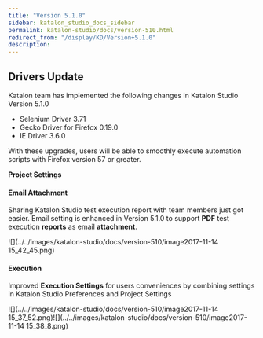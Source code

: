 ```yaml
---
title: "Version 5.1.0" 
sidebar: katalon_studio_docs_sidebar
permalink: katalon-studio/docs/version-510.html 
redirect_from: "/display/KD/Version+5.1.0" 
description: 
---
```

Drivers Update
--------------

Katalon team has implemented the following changes in Katalon Studio Version 5.1.0

*   Selenium Driver 3.71
*   Gecko Driver for Firefox 0.19.0
*   IE Driver 3.6.0

With these upgrades, users will be able to smoothly execute automation scripts with Firefox version 57 or greater. 

**Project Settings**

#### Email Attachment

Sharing Katalon Studio test execution report with team members just got easier. Email setting is enhanced in Version 5.1.0 to support **PDF** test execution **reports** as email **attachment**.

![](../../images/katalon-studio/docs/version-510/image2017-11-14 15_42_45.png)

#### Execution

Improved **Execution Settings** for users conveniences by combining settings in Katalon Studio Preferences and Project Settings

![](../../images/katalon-studio/docs/version-510/image2017-11-14 15_37_52.png)![](../../images/katalon-studio/docs/version-510/image2017-11-14 15_38_8.png)